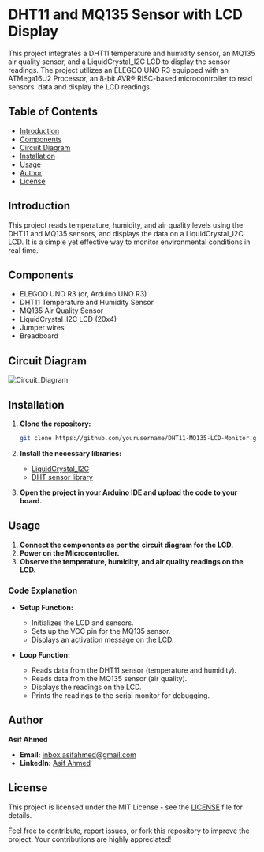 # DHT11 and MQ135 Sensor with LCD Display

This project integrates a DHT11 temperature and humidity sensor, an MQ135 air quality sensor, and a LiquidCrystal_I2C LCD to display the sensor readings. The project utilizes an ELEGOO UNO R3 equipped with an ATMega16U2 Processor, an 8-bit AVR® RISC-based microcontroller to read sensors' data and display the LCD readings.

## Table of Contents
- [Introduction](#introduction)
- [Components](#components)
- [Circuit Diagram](#circuit-diagram)
- [Installation](#installation)
- [Usage](#usage)
- [Author](#author)
- [License](#license)

## Introduction
This project reads temperature, humidity, and air quality levels using the DHT11 and MQ135 sensors, and displays the data on a LiquidCrystal_I2C LCD. It is a simple yet effective way to monitor environmental conditions in real time.

## Components
- ELEGOO UNO R3 (or, Arduino UNO R3)
- DHT11 Temperature and Humidity Sensor
- MQ135 Air Quality Sensor
- LiquidCrystal_I2C LCD (20x4)
- Jumper wires
- Breadboard

## Circuit Diagram
![Circuit_Diagram](https://github.com/mechasif/DHT11-MQ135-LCD-Monitor/blob/main/Images/Circuit_Diagram.png)


## Installation
1. **Clone the repository:**
   ```sh
   git clone https://github.com/yourusername/DHT11-MQ135-LCD-Monitor.git
   ```
2. **Install the necessary libraries:**
   - [LiquidCrystal_I2C](https://github.com/johnrickman/LiquidCrystal_I2C)
   - [DHT sensor library](https://github.com/adafruit/DHT-sensor-library)

3. **Open the project in your Arduino IDE and upload the code to your board.**

## Usage
1. **Connect the components as per the circuit diagram for the LCD.**
2. **Power on the Microcontroller.**
3. **Observe the temperature, humidity, and air quality readings on the LCD.**

### Code Explanation
- **Setup Function:**
  - Initializes the LCD and sensors.
  - Sets up the VCC pin for the MQ135 sensor.
  - Displays an activation message on the LCD.

- **Loop Function:**
  - Reads data from the DHT11 sensor (temperature and humidity).
  - Reads data from the MQ135 sensor (air quality).
  - Displays the readings on the LCD.
  - Prints the readings to the serial monitor for debugging.

## Author
**Asif Ahmed**

- **Email:** inbox.asifahmed@gmail.com
- **LinkedIn:** [Asif Ahmed](https://www.linkedin.com/in/mechasif/)

## License
This project is licensed under the MIT License - see the [LICENSE](LICENSE) file for details.

Feel free to contribute, report issues, or fork this repository to improve the project. Your contributions are highly appreciated!
